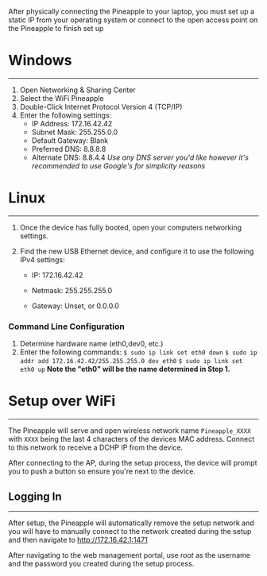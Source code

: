 After physically connecting the Pineapple to your laptop, you must set up a static IP from your operating system or connect to the open access point on the Pineapple to finish set up

# Windows
---
1. Open Networking & Sharing Center
2. Select the WiFi Pineapple
3. Double-Click Internet Protocol Version 4 (TCP/IP)
4. Enter the following settings:
	- IP Address: 172.16.42.42
	- Subnet Mask: 255.255.0.0
	- Default Gateway: Blank
	- Preferred DNS: 8.8.8.8
	- Alternate DNS: 8.8.4.4
*Use any DNS server you'd like however it's recommended to use Google's for simplicity reasons*

# Linux
---
1. Once the device has fully booted, open your computers networking settings.

2. Find the new USB Ethernet device, and configure it to use the following IPv4 settings:

	- IP: 172.16.42.42
	
	- Netmask: 255.255.255.0
	
	- Gateway: Unset, or 0.0.0.0

### Command Line Configuration

1. Determine hardware name (eth0,dev0, etc.)
2. Enter the following commands:
	`$ sudo ip link set eth0 down`
	`$ sudo ip addr add 172.16.42.42/255.255.255.0 dev eth0`
	`$ sudo ip link set eth0 up`
	**Note the "eth0" will be the name determined in Step 1.**

# Setup over WiFi
---
The Pineapple will serve and open wireless network name `Pineapple_XXXX` with `XXXX` being the last 4 characters of the devices MAC address. Connect to this network to receive a DCHP IP from the device. 

After connecting to the AP, during the setup process, the device will prompt you to push a button so ensure you're next to the device.

## Logging In
---
After setup, the Pineapple will automatically remove the setup network and you will have to manually connect to the network created during the setup and then navigate to http://172.16.42.1:1471

After navigating to the web management portal, use *root* as the username and the password you created during the setup process.





